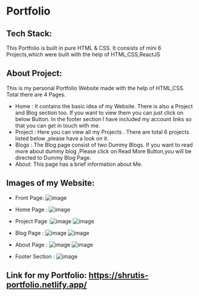# Portfolio

## Tech Stack:
This Portfolio is built in pure HTML & CSS. It consists of mini 6 Projects,which were built with the help of HTML,CSS,ReactJS

## About Project:
This is my personal Portfolio Website made with the help of HTML,CSS. Total there are 4 Pages. 
* Home : It contains the basic idea of my Website. There is also a Project and Blog section too. If you want to view them you can just click on below Button. In the footer section I have included my account links so that you can get in touch with me.
* Project : Here you can view all my Projects . There are total 6 projects listed below ,please have a look on it.
* Blogs : The Blog page consist of two Dummy Blogs. If you want to read more about dummy blog ,Please click on Read More Button,you will be directed to Dummy Blog Page.
* About: This page has a brief information about Me.

## Images of my Website:
* Front Page:  ![image](https://github.com/shruti-202/Neogcamp_The_Software_Engineer/assets/110720732/8e1fc599-5379-4c91-bdf7-727e5f856c5e)
* Home Page :  ![image](https://github.com/shruti-202/Neogcamp_The_Software_Engineer/assets/110720732/a9a59fdd-fa51-4111-a70f-c5fa47c98008)
* Project Page :![image](https://github.com/shruti-202/Neogcamp_The_Software_Engineer/assets/110720732/c6d7661e-8e56-4d87-a0ac-71c7fec93b93)
                ![image](https://github.com/shruti-202/Neogcamp_The_Software_Engineer/assets/110720732/f79a0313-9932-4183-9be9-d19bd9cc2de6)

* Blog Page : ![image](https://github.com/shruti-202/Neogcamp_The_Software_Engineer/assets/110720732/33ff9717-d396-4038-81cd-38e59fa75678)
              ![image](https://github.com/shruti-202/Neogcamp_The_Software_Engineer/assets/110720732/2779cfaa-325b-4421-819f-bd6af673ad20)
* About Page : ![image](https://github.com/shruti-202/Neogcamp_The_Software_Engineer/assets/110720732/205a7dae-1c79-48ac-b4f0-daafd0df8824)
              ![image](https://github.com/shruti-202/Neogcamp_The_Software_Engineer/assets/110720732/9d14d9bf-f8d5-4373-9afe-4c466a58ca10)

* Footer Section : ![image](https://github.com/shruti-202/Neogcamp_The_Software_Engineer/assets/110720732/a9b88f10-d350-44f3-856a-63650375dc8a)

## Link for my Portfolio: https://shrutis-portfolio.netlify.app/


